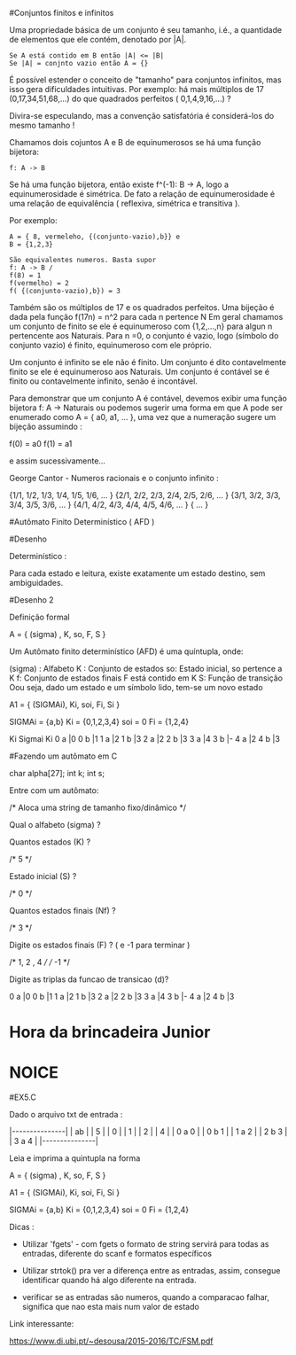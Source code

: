 #Conjuntos finitos e infinitos

Uma propriedade básica de um conjunto é seu tamanho, i.é., a quantidade de elementos que ele contém, denotado por |A|.

    Se A está contido em B então |A| <= |B|
    Se |A| = conjnto vazio então A = {}

É possível estender o conceito de "tamanho" para conjuntos infinitos, mas isso gera dificuldades intuitivas.
Por exemplo: há mais múltiplos de 17 (0,17,34,51,68,...) do que quadrados perfeitos ( 0,1,4,9,16,...) ?

Divira-se especulando, mas a convenção satisfatória é considerá-los do mesmo tamanho !

Chamamos dois cojuntos A e B de equinumerosos se há uma função bijetora:
    
    f: A -> B

Se há uma função bijetora, então existe f^(-1): B -> A, logo a equinumerosidade é simétrica. De fato a relação de
equinumerosidade é uma relação de equivalência ( reflexiva, simétrica e transitiva ).

Por exemplo:

    A = { 8, vermeleho, {(conjunto-vazio),b}} e
    B = {1,2,3}

    São equivalentes numeros. Basta supor
    f: A -> B / 
    f(8) = 1
    f(vermelho) = 2
    f( {(conjunto-vazio),b}) = 3

Também são os múltiplos de 17 e os quadrados perfeitos. Uma bijeção é dada pela função f(17n) = n^2 para cada n pertence N
Em geral chamamos um conjunto de finito se ele é equinumeroso com {1,2,...,n} para algun n pertencente aos Naturais. Para n =0,
o conjunto é vazio, logo (símbolo do conjunto vazio) é finito, equinumeroso com ele próprio.

Um conjunto é infinito se ele não é finito.
Um conjunto é dito contavelmente finito se ele é equinumeroso aos Naturais.
Um conjunto é contável se é finito ou contavelmente infinito, senão é incontável.

Para demonstrar que um conjunto A é contável, devemos exibir uma função bijetora f: A -> Naturais
ou podemos sugerir uma forma em que A pode ser enumerado como A = { a0, a1, ... }, uma vez que a numeração
sugere um bijeção assumindo :  

f(0) = a0
f(1) = a1

e assim sucessivamente...

George Cantor - Numeros racionais e o conjunto infinito :

{1/1, 1/2, 1/3, 1/4, 1/5, 1/6, ... }
{2/1, 2/2, 2/3, 2/4, 2/5, 2/6, ... }
{3/1, 3/2, 3/3, 3/4, 3/5, 3/6, ... }
{4/1, 4/2, 4/3, 4/4, 4/5, 4/6, ... }
{ ... }

#Autômato Finito Determinístico ( AFD )

#Desenho

Determinístico :

Para cada estado e leitura, existe exatamente um estado destino, sem ambiguidades.

#Desenho 2 

Definição formal

A = { (sigma) , K, so, F, S }

Um Autômato finito determinístico (AFD) é uma quíntupla, onde:

(sigma) : Alfabeto
K :       Conjunto de estados
so:       Estado inicial, so pertence a K
f:        Conjunto de estados finais F está contido em K
S:        Função de transição
Oou seja, dado um estado e um símbolo lido, tem-se um novo estado

A1 = { (SIGMAi), Ki, soi, Fi, Si }

SIGMAi = {a,b}
Ki =  {0,1,2,3,4}
soi = 0
Fi = {1,2,4}

Ki Sigmai  Ki
0    a     |0
0    b     |1
1    a     |2
1    b     |3
2    a     |2
2    b     |3 
3    a     |4
3    b     |-
4    a     |2
4    b     |3


#Fazendo um autômato em C

char alpha[27];
int k;
int s;

Entre com um autômato:

/* Aloca uma string de tamanho fixo/dinâmico */

Qual o alfabeto (sigma) ? 

Quantos estados (K) ?

/* 5 */

Estado inicial (S) ?

/* 0 */

Quantos estados finais (Nf) ?

/* 3 */

Digite os estados finais (F) ? ( e -1 para terminar )

/* 1, 2 , 4 */ /* -1 */


Digite as triplas da funcao de transicao (d)?

0    a     |0
0    b     |1
1    a     |2
1    b     |3
2    a     |2
2    b     |3 
3    a     |4
3    b     |-
4    a     |2
4    b     |3


# Hora da brincadeira Junior
# NOICE

#EX5.C

Dado o arquivo txt de entrada :

|---------------| 
| ab            |
| 5             |
| 0             |
| 1             |
| 2             |
| 4             |
| 0 a 0         |
| 0 b 1         |
| 1 a 2         |
| 2 b 3         |
| 3 a 4         |
|---------------|

Leia e imprima a quintupla na forma

A = { (sigma) , K, so, F, S }

A1 = { (SIGMAi), Ki, soi, Fi, Si }

SIGMAi = {a,b}
Ki =  {0,1,2,3,4}
soi = 0
Fi = {1,2,4}

Dicas :

- Utilizar 'fgets' - com fgets o formato de string servirá para todas as entradas, diferente do scanf e formatos específicos

- Utilizar strtok() pra ver a diferença entre as entradas, assim, consegue identificar quando há algo diferente na entrada.

- verificar se as entradas são numeros, quando a comparacao falhar, significa que nao esta mais num valor de estado

Link interessante:

https://www.di.ubi.pt/~desousa/2015-2016/TC/FSM.pdf

